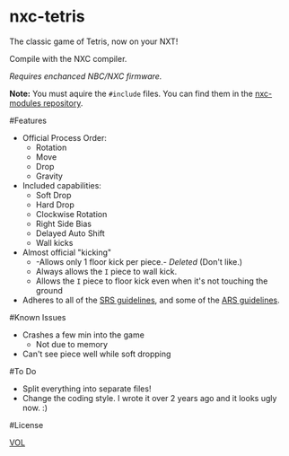 nxc-tetris
==========

The classic game of Tetris, now on your NXT!

Compile with the NXC compiler.

*Requires enchanced NBC/NXC firmware.*

**Note:** You must aquire the `#include` files. You can find them in the [nxc-modules repository](https://github.com/ArtskydJ/nxc-modules).

#Features

- Official Process Order:
	- Rotation
	- Move
	- Drop
	- Gravity
- Included capabilities:
	- Soft Drop
	- Hard Drop
	- Clockwise Rotation
	- Right Side Bias
	- Delayed Auto Shift
	- Wall kicks
- Almost official "kicking"
	- -Allows only 1 floor kick per piece.- *Deleted* (Don't like.)
	- Always allows the `I` piece to wall kick.
	- Allows the `I` piece to floor kick even when it's not touching the ground
- Adheres to all of the [SRS guidelines](http://tetris.wikia.com/wiki/SRS), and some of the [ARS guidelines](http://tetris.wikia.com/wiki/ARS).

#Known Issues

- Crashes a few min into the game
	- Not due to memory
- Can't see piece well while soft dropping

#To Do

- Split everything into separate files!
- Change the coding style. I wrote it over 2 years ago and it looks ugly now. :)

#License

[VOL](http://veryopenlicense.com)
